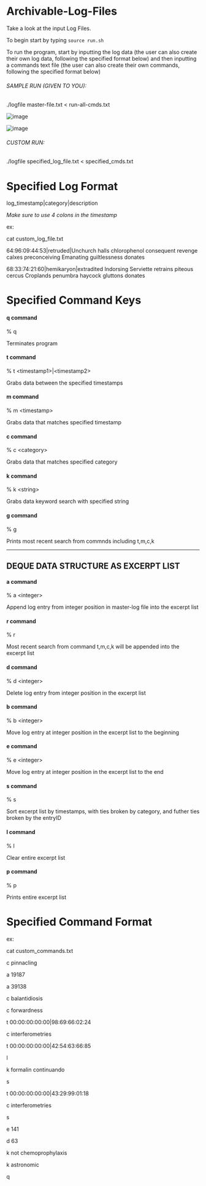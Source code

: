 # Archivable-Log-Files

Take a look at the input Log Files.

To begin start by typing `source run.sh`

To run the program, start by inputting the log data (the user can also create their own log data, following the specified format below) and then inputting a commands text file (the user can also create their own commands, following the specified format below)

###### SAMPLE RUN (GIVEN TO YOU):

./logfile master-file.txt < run-all-cmds.txt


![image](https://user-images.githubusercontent.com/97473935/168443049-516adc55-10d4-420b-b66c-f816573a1a58.png)


![image](https://user-images.githubusercontent.com/97473935/168443054-87d696af-edcd-4562-9a8b-eb34637cdc09.png)




###### CUSTOM RUN:

./logfile specified_log_file.txt < specified_cmds.txt 




# Specified Log Format
log_timestamp|category|description


*Make sure to use 4 colons in the timestamp*


ex: 


cat custom_log_file.txt


64:96:09:44:53|retruded|Unchurch halls chlorophenol consequent revenge calxes preconceiving Emanating guiltlessness donates 

68:33:74:21:60|hemikaryon|extradited Indorsing Serviette retrains piteous cercus Croplands penumbra haycock gluttons donates 





# Specified Command Keys

#### q command
% q

Terminates program

#### t command
% t \<timestamp1\>|\<timestamp2\>

 Grabs data between the specified timestamps


#### m command
% m \<timestamp\>

 Grabs data that matches specified timestamp
 
  
#### c command
% c \<category\>

Grabs data  that matches specified category
 
   
#### k command
% k \<string\>

Grabs data keyword search with  specified string
 
  
#### g command
% g

Prints most recent search from commnds including t,m,c,k
  
  
--------------------------------------
 DEQUE DATA STRUCTURE AS EXCERPT LIST
 ------------------------------------

 
#### a command
% a \<integer\>

Append log entry from integer position in master-log file into the excerpt list
 
  
#### r command
% r

Most recent search from command t,m,c,k will be appended into the excerpt list
 
  
#### d command
% d \<integer\>

 Delete log entry from integer position in the excerpt list
 
  
#### b command
% b \<integer\>

Move log entry at integer position in the excerpt list to the beginning
  
  
#### e command
% e \<integer\>

Move log entry at integer position in the excerpt list to the end
 
  
#### s command
% s

 Sort excerpt list by timestamps, with ties broken by category, and futher ties broken by the entryID
  
  
#### l command
% l

 Clear entire excerpt list
 
 
#### p command
% p

Prints entire excerpt list
 


# Specified Command Format
ex:


cat custom_commands.txt
 
 
c pinnacling

a 19187

a 39138

c balantidiosis

c forwardness

t 00:00:00:00:00|98:69:66:02:24

c interferometries

t 00:00:00:00:00|42:54:63:66:85

l

k formalin continuando

s

t 00:00:00:00:00|43:29:99:01:18

c interferometries

s

e 141

d 63  

k not chemoprophylaxis 

k astronomic

q
 
   
